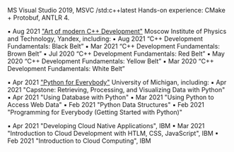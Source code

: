 MS Visual Studio 2019, MSVC /std:c++latest
Hands-on experience: CMake + Protobuf, ANTLR 4.

▪ Aug 2021 ["Art of modern C++ Development"](https://www.coursera.org/account/accomplishments/specialization/certificate/HT6LPG43WN67) Moscow Institute of Physics and           Technology, Yandex,
  including: 
  ▪ Aug 2021 “C++ Development Fundamentals: Black Belt”
  ▪ Mar 2021 “C++ Development Fundamentals: Brown Belt”
  ▪ Jul 2020 “C++ Development Fundamentals: Red Belt”
  ▪ May 2020 “C++ Development Fundamentals: Yellow Belt”
  ▪ Mar 2020 “C++ Development Fundamentals: White Belt”

▪ Apr 2021 ["Python for Everybody"]() University of Michigan,
  including:
  ▪ Apr 2021 "Capstone: Retrieving, Processing, and Visualizing Data with Python"
  ▪ Apr 2021 "Using Database with Python"
  ▪ Mar 2021 "Using Python to Access Web Data"
  ▪ Feb 2021 "Python Data Structures"
  ▪ Feb 2021 "Programming for Everybody (Getting Started with Python)"
  
▪ Apr 2021 "Developing Cloud Native Applications", IBM
▪ Mar 2021 "Introduction to Cloud Development with HTLM, CSS, JavaScript", IBM
▪ Feb 2021 "Introduction to Cloud Computing", IBM







